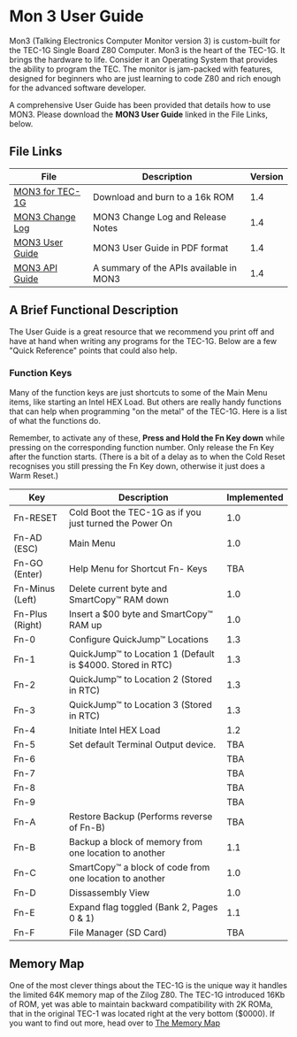 # Mon 3 User Guide

Mon3 (Talking Electronics Computer Monitor version 3) is custom-built for
the TEC-1G Single Board Z80 Computer. Mon3 is the heart of the TEC-1G. It
brings the hardware to life. Consider it an Operating System that provides
the ability to program the TEC. The monitor is jam-packed with features,
designed for beginners who are just learning to code Z80 and rich enough
for the advanced software developer.

A comprehensive User Guide has been provided that details how to use MON3.
Please download the **MON3 User Guide** linked in the File Links, below.

## File Links
| File | Description | Version |
|---|---|---|
| [MON3 for TEC-1G](./MON3-1G_BC24-14.bin) | Download and burn to a 16k ROM | 1.4 |
| [MON3 Change Log](./release_notes.md) | MON3 Change Log and Release Notes | 1.4 |
| [MON3 User Guide](./MON3_User_Guide_v1.4.pdf) | MON3 User Guide in PDF format | 1.4 |
| [MON3 API Guide](./api.md) | A summary of the APIs available in MON3 | 1.4 |

## A Brief Functional Description
The User Guide is a great resource that we recommend you print off and have at hand when writing
any programs for the TEC-1G.  Below are a few "Quick Reference" points that could also help.

###  Function Keys
Many of the function keys are just shortcuts to some of the Main Menu items,
like starting an Intel HEX Load. But others are really handy functions that can help
when programming "on the metal" of the TEC-1G. Here is a list of what the functions do.

Remember, to activate any of these, **Press and Hold the Fn Key down** while pressing on the corresponding function number.
Only release the Fn Key after the function starts. (There is a bit of a delay as to when the Cold Reset recognises you still pressing the Fn Key down, otherwise it just does a Warm Reset.)

| Key | Description | Implemented |
|---|---|---|
| Fn-RESET | Cold Boot the TEC-1G as if you just turned the Power On | 1.0 |
| Fn-AD (ESC) | Main Menu | 1.0 |
| Fn-GO (Enter) | Help Menu for Shortcut Fn- Keys | TBA |
| Fn-Minus (Left) | Delete current byte and SmartCopy™ RAM down | 1.0 |
| Fn-Plus (Right) | Insert a $00 byte and SmartCopy™ RAM up | 1.0 |
| Fn-0 | Configure QuickJump™ Locations | 1.3 |
| Fn-1 | QuickJump™ to Location 1 (Default is $4000. Stored in RTC) | 1.3 |
| Fn-2 | QuickJump™ to Location 2 (Stored in RTC) | 1.3 |
| Fn-3 | QuickJump™ to Location 3 (Stored in RTC) | 1.3 |
| Fn-4 | Initiate Intel HEX Load | 1.2 |
| Fn-5 | Set default Terminal Output device. | TBA |
| Fn-6 | | TBA |
| Fn-7 | | TBA |
| Fn-8 | | TBA |
| Fn-9 | | TBA |
| Fn-A | Restore Backup (Performs reverse of Fn-B) | TBA |
| Fn-B | Backup a block of memory from one location to another | 1.1 |
| Fn-C | SmartCopy™ a block of code from one location to another  | 1.0 |
| Fn-D | Dissassembly View | 1.0 |
| Fn-E | Expand flag toggled (Bank 2, Pages 0 & 1)  | 1.1 |
| Fn-F | File Manager (SD Card) | TBA |

## Memory Map
One of the most clever things about the TEC-1G is the unique way it handles the limited 64K memory map
of the Zilog Z80.  The TEC-1G introduced 16Kb of ROM, yet was able to maintain backward compatibility with 2K ROMa,
that in the original TEC-1 was located right at the very bottom ($0000). If you want to find out more, head over to
[The Memory Map](https://github.com/MarkJelic/TEC-1G/blob/main/Documentation/memmap.md)





